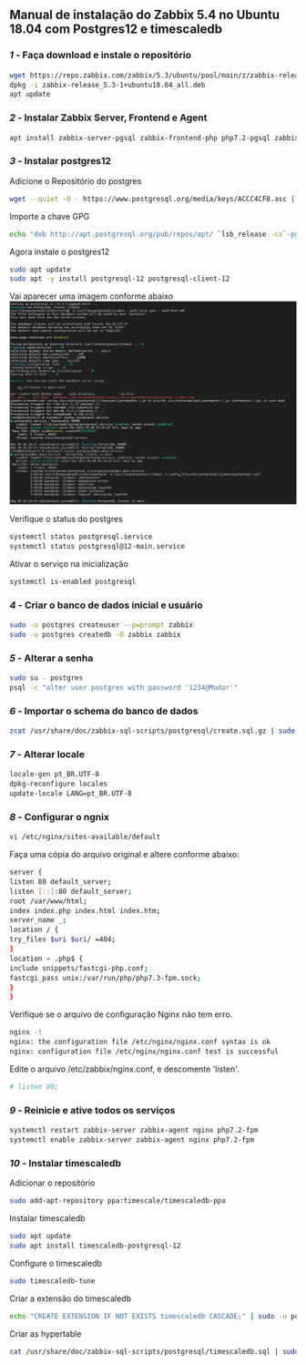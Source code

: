 ## Manual de instalação do Zabbix 5.4 no Ubuntu 18.04 com Postgres12 e timescaledb


### *1* - Faça download e instale o repositório
```sh
wget https://repo.zabbix.com/zabbix/5.3/ubuntu/pool/main/z/zabbix-release/zabbix-release_5.3-1+ubuntu18.04_all.deb
dpkg -i zabbix-release_5.3-1+ubuntu18.04_all.deb
apt update
```
### *2* - Instalar Zabbix Server, Frontend e Agent
```sh
apt install zabbix-server-pgsql zabbix-frontend-php php7.2-pgsql zabbix-nginx-conf zabbix-sql-scripts zabbix-agent
```

### *3* - Instalar postgres12
Adicione o Repositório do postgres
```sh
wget --quiet -O - https://www.postgresql.org/media/keys/ACCC4CF8.asc | sudo apt-key add -
```
Importe a chave GPG
```sh
echo "deb http://apt.postgresql.org/pub/repos/apt/ `lsb_release -cs`-pgdg main" |sudo tee  /etc/apt/sources.list.d/pgdg.list
```
Agora instale o postgres12
```sh
sudo apt update
sudo apt -y install postgresql-12 postgresql-client-12
```
Vai aparecer uma imagem conforme abaixo
![alt text](/img/postgres.png)

Verifique o status do postgres
```sh
systemctl status postgresql.service
systemctl status postgresql@12-main.service
```
Ativar o serviço na inicialização
```sh
systemctl is-enabled postgresql
```

### *4* - Criar o banco de dados inicial e usuário
```sh
sudo -u postgres createuser --pwprompt zabbix
sudo -u postgres createdb -O zabbix zabbix
```
### *5* - Alterar a senha
```sh
sudo su - postgres
psql -c "alter user postgres with password '1234@Mudar'"
```

### *6* - Importar o schema do banco de dados
```sh
zcat /usr/share/doc/zabbix-sql-scripts/postgresql/create.sql.gz | sudo -u zabbix psql zabbix
```

### *7* - Alterar locale
```sh
locale-gen pt_BR.UTF-8
dpkg-reconfigure locales
update-locale LANG=pt_BR.UTF-8
```

### *8* - Configurar o ngnix
```sh
vi /etc/nginx/sites-available/default
```
Faça uma cópia do arquivo original e altere conforme abaixo:
```sh
server {
listen 80 default_server;
listen [::]:80 default_server;
root /var/www/html;
index index.php index.html index.htm;
server_name _;
location / {
try_files $uri $uri/ =404;
}
location ~ .php$ {
include snippets/fastcgi-php.conf;
fastcgi_pass unix:/var/run/php/php7.3-fpm.sock;
}
}
```
Verifique se o arquivo de configuração Nginx não tem erro.
```sh
nginx -t
nginx: the configuration file /etc/nginx/nginx.conf syntax is ok
nginx: configuration file /etc/nginx/nginx.conf test is successful
```
Edite o arquivo /etc/zabbix/nginx.conf, e descomente 'listen'.
```sh
# listen 80;
```

### *9* - Reinicie e ative todos os serviços
```sh
systemctl restart zabbix-server zabbix-agent nginx php7.2-fpm
systemctl enable zabbix-server zabbix-agent nginx php7.2-fpm
```
### *10* - Instalar timescaledb
Adicionar o repositório
```sh
sudo add-apt-repository ppa:timescale/timescaledb-ppa
```
Instalar timescaledb
```sh
sudo apt update
sudo apt install timescaledb-postgresql-12
```
Configure o timescaledb
```sh
sudo timescaledb-tune
```
Criar a extensão do timescaledb
```sh
echo "CREATE EXTENSION IF NOT EXISTS timescaledb CASCADE;" | sudo -u postgres psql zabbix
```
Criar as hypertable
```sh
cat /usr/share/doc/zabbix-sql-scripts/postgresql/timescaledb.sql | sudo -u zabbix psql zabbix
```

